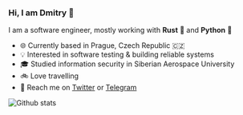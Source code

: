 ### Hi, I am Dmitry 👋

I am a software engineer, mostly working with **Rust** :crab: and **Python** :snake:

- 🌐 Currently based in Prague, Czech Republic 🇨🇿
- 💡 Interested in software testing & building reliable systems
- 🎓 Studied information security in Siberian Aerospace University
- 🚲 Love travelling
- 👋 Reach me on [Twitter](https://twitter.com/Stranger6667) or [Telegram](https://t.me/Stranger6667)

![Github stats](https://github-readme-stats.vercel.app/api?username=stranger6667&show_icons=true&hide_title=true&hide_border=true&hide_rank=true&hide=contribs)
